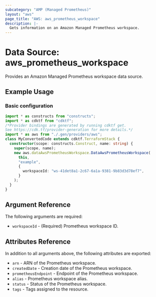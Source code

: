 ```yaml
---
subcategory: "AMP (Managed Prometheus)"
layout: "aws"
page_title: "AWS: aws_prometheus_workspace"
description: |-
  Gets information on an Amazon Managed Prometheus workspace.
---
```


# Data Source: aws_prometheus_workspace

Provides an Amazon Managed Prometheus workspace data source.

## Example Usage

### Basic configuration

```typescript
import * as constructs from "constructs";
import * as cdktf from "cdktf";
/*Provider bindings are generated by running cdktf get.
See https://cdk.tf/provider-generation for more details.*/
import * as aws from "./.gen/providers/aws";
class MyConvertedCode extends cdktf.TerraformStack {
  constructor(scope: constructs.Construct, name: string) {
    super(scope, name);
    new aws.dataAwsPrometheusWorkspace.DataAwsPrometheusWorkspace(
      this,
      "example",
      {
        workspaceId: "ws-41det8a1-2c67-6a1a-9381-9b83d3d78ef7",
      }
    );
  }
}

```

## Argument Reference

The following arguments are required:

* `workspaceId` - (Required) Prometheus workspace ID.

## Attributes Reference

In addition to all arguments above, the following attributes are exported:

* `arn` - ARN of the Prometheus workspace.
* `createdDate` - Creation date of the Prometheus workspace.
* `prometheusEndpoint` - Endpoint of the Prometheus workspace.
* `alias` - Prometheus workspace alias.
* `status` - Status of the Prometheus workspace.
* `tags` - Tags assigned to the resource.

<!-- cache-key: cdktf-0.17.0-pre.15 input-b1418fa7046e93b51ce2c446270cf0820672a770dcc58040e19ed907157c39b9 -->